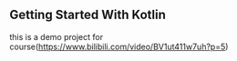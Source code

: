 ## Getting Started With Kotlin
this is a demo project for course(https://www.bilibili.com/video/BV1ut411w7uh?p=5)